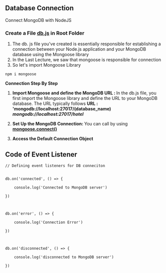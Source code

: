 ## **Database Connection**

Connect MongoDB with NodeJS

### Create a File **<u>db.js</u>** in Root Folder 

1. The db. js file you've created is essentially responsible for establishing a connection between your Node.js application and your MongoDB database using the Mongoose library
2. In the Last Lecture, we saw that mongoose is responsible for connection
3. So let's import Mongoose Library

```
npm i mongoose
```

**Connection Step By Step**

1. <b>Import Mongoose and define the MongoDB URL : </b> In the db.js file, you first import the Mongoose library and define the URL to your MongoDB database. The URL typically follows 
		**URL : 'mongodb://localhost:27017/(database_name)**
		***mongodb://localhost:27017/hotel***

2. <b>Set Up the MongoDB Connection: </b> You can call by using  **<u>mongoose.connect()</u>**
3. <b>Access the Default Connection Object</b>  

## Code of Event Listener

```
// Defining event listeners for DB conneciton


db.on('connected', () => {

    console.log('Connected to MongoDB server')

})

  

db.on('error', () => {

    console.log('Connection Error')

})

  

db.on('disconnected', () => {

    console.log('disconnected to MongoDB server')

})
```

